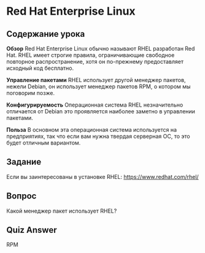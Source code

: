 # Red Hat Enterprise Linux

## Содержание урока

<b>Обзор</b>
Red Hat Enterprise Linux обычно называют RHEL разработан Red Hat. RHEL имеет строгие правила, ограничивающие свободное повторное распространение, хотя он по-прежнему предоставляет исходный код бесплатно.

<b>Управление пакетами</b>
RHEL использует другой менеджер пакетов, нежели Debian, он использует менеджер пакетов RPM, о котором мы поговорим позже.

<b>Конфигурируемость</b>
Операционная система RHEL незначительно отличается от Debian это проявляется наиболее заметно в управлении пакетами. 

<b>Польза</b>
В основном эта операционная система используется на предприятиях, так что если вам нужна твердая серверная ОС, то это будет отличным вариантом.

## Задание

Если вы заинтересованы в установке RHEL: <a href='http://www.redhat.com/en/technologies/linux-platforms/enterprise-linux/'>https://www.redhat.com/rhel/</a>

## Вопрос

Какой менеджер пакет использует RHEL?

## Quiz Answer

RPM